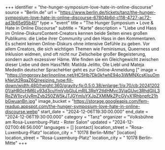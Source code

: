 +++
identifier = "the-hunger-symposium-love-hate-in-online-discourse"
source = "Berlin.de"
url = "https://www.berlin.de/tickets/tanz/the-hunger-symposium-love-hate-in-online-discourse-67804b6d-c118-4727-ac72-ad3b65e95b4f/"
type = "event"
title = "The Hunger Symposium • Love & Hate in Online Discourse"
subtitle = "Karte"
description = "Liebe und Hass im Online-DiskursContent-Creators kennen beide Seiten eines großen Publikums: die Liebe ihrer Community und den Hass in den Kommentaren. Es scheint keinen Online-Diskurs ohne intensive Gefühle zu geben. Vor allem Creators, die sich wichtigen Themen wie Feminismus, Queerness und Inklusion widmen, sind oft nicht nur Zielscheibe großer Begeisterung, sondern auch exzessiver Häme. Wie finden sie ein Gleichgewicht zwischen dieser Liebe und dem Hass?Mit: Matilda Jelitto, Ole Liebl und Mateja MededIn deutscher SpracheHier geht es zur Online-Anmeldung ["
image = "https://imgproxy.berlinonline.net/HC5Hb7Dk0kfwhE94o3iWMNXcsKIsuOmkNeUt2RqaZ6Q/resizing_type:fill-down/width:480/height:360/gravity:fp:0.5:0.38/enlarge:1/q:70/cb:2024120201/aHR0cHM6Ly93d3cuYmVybGluLmRlL3RpY2tldHMvc3VjaGUvc3RhdGljL3RoZW1lcyUyRmZyb250ZW5kJTJGYmluYXJpZXMlMkZPcGVyX1Rhbnpfc21hbGwuanBn.jpg"
image_bucket = "https://storage.googleapis.com/fem-readup.appspot.com/the-hunger-symposium-love-hate-in-online-discourse.webp"
start_date = "2024-12-06T19:30:00.000"
end_date = "2024-12-06T19:30:00.000"
category = "Tanz"
organizer = "Volksbühne am Rosa-Luxemburg-Platz - Roter Salon"
updated = "2024-12-02T00:46:56.000"
languages = []
[contact]
location_street = "Rosa-Luxemburg-Platz"
location_city = " 10178 Berlin-Mitte"
[location]
location_street = "Rosa-Luxemburg-Platz"
location_city = " 10178 Berlin-Mitte"
+++